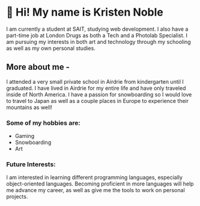 # 👋 Hi! My name is Kristen Noble

I am currently a student at SAIT, studying web development. I also have a part-time job at London Drugs as both a Tech and a Photolab Specialist. I am pursuing my interests in both art and technology through my schooling as well as my own personal studies.

## More about me -
I attended a very small private school in Airdrie from kindergarten until I graduated. I have lived in Airdrie for my entire life and have only traveled inside of North America. I have a passion for snowboarding so I would love to travel to Japan as well as a couple places in Europe to experience their mountains as well!

### Some of my hobbies are:
- Gaming
- Snowboarding
- Art

### Future Interests:
I am interested in learning different programming languages, especially object-oriented languages. Becoming proficient in more languages will help me advance my career, as well as give me the tools to work on personal projects.

